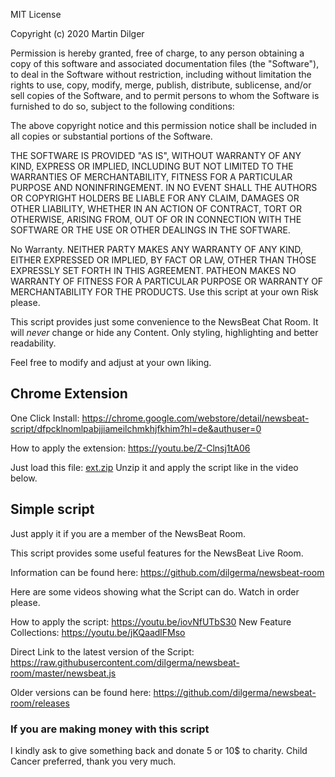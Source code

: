 MIT License

Copyright (c) 2020 Martin Dilger

Permission is hereby granted, free of charge, to any person obtaining a copy
of this software and associated documentation files (the "Software"), to deal
in the Software without restriction, including without limitation the rights
to use, copy, modify, merge, publish, distribute, sublicense, and/or sell
copies of the Software, and to permit persons to whom the Software is
furnished to do so, subject to the following conditions:

The above copyright notice and this permission notice shall be included in all
copies or substantial portions of the Software.

THE SOFTWARE IS PROVIDED "AS IS", WITHOUT WARRANTY OF ANY KIND, EXPRESS OR
IMPLIED, INCLUDING BUT NOT LIMITED TO THE WARRANTIES OF MERCHANTABILITY,
FITNESS FOR A PARTICULAR PURPOSE AND NONINFRINGEMENT. IN NO EVENT SHALL THE
AUTHORS OR COPYRIGHT HOLDERS BE LIABLE FOR ANY CLAIM, DAMAGES OR OTHER
LIABILITY, WHETHER IN AN ACTION OF CONTRACT, TORT OR OTHERWISE, ARISING FROM,
OUT OF OR IN CONNECTION WITH THE SOFTWARE OR THE USE OR OTHER DEALINGS IN THE
SOFTWARE.

No Warranty. NEITHER PARTY MAKES ANY WARRANTY OF ANY KIND, EITHER EXPRESSED OR IMPLIED, BY FACT OR LAW, OTHER THAN THOSE EXPRESSLY SET FORTH IN THIS AGREEMENT. PATHEON MAKES NO WARRANTY OF FITNESS FOR A PARTICULAR PURPOSE OR WARRANTY OF MERCHANTABILITY FOR THE PRODUCTS.
Use this script at your own Risk please.

This script provides just some convenience to the NewsBeat Chat Room.
It will *never* change or hide any Content.
Only styling, highlighting and better readability.

Feel free to modify and adjust at your own liking.

## Chrome Extension

One Click Install: 
https://chrome.google.com/webstore/detail/newsbeat-script/dfpcklnomlpabjjiameilchmkhjfkhim?hl=de&authuser=0

How to apply the extension: https://youtu.be/Z-Clnsj1tA06

Just load this file: [ext.zip](https://github.com/dilgerma/newsbeat-room/raw/master/ext.zip)
Unzip it and apply the script like in the video below.

## Simple script

Just apply it if you are a member of the NewsBeat Room.

This script provides some useful features for the NewsBeat Live Room.

Information can be found here:
https://github.com/dilgerma/newsbeat-room

Here are some videos showing what the Script can do.
Watch in order please.

How to apply the script: https://youtu.be/iovNfUTbS30
New Feature Collections: https://youtu.be/jKQaadlFMso

Direct Link to the latest version of the Script:
https://raw.githubusercontent.com/dilgerma/newsbeat-room/master/newsbeat.js

Older versions can be found here:
https://github.com/dilgerma/newsbeat-room/releases

### If you are making money with this script
I kindly ask to give something back and donate 5 or 10$ to charity. Child Cancer preferred, thank you very much.
